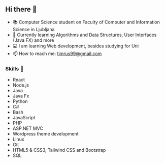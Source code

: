 ## Hi there 👋
- 📚 Computer Science student on Faculty of Computer and Information Science in Ljubljana
- 🌱 Currently learning Algorithms and Data Structures, User Interfaces (Java FX) and more
- 💻 I am learning Web development, besides studying for Uni
- 📫 How to reach me: timrus99@gmail.com

### Skills 🚀
- React
- Node.js
- Java
- Java Fx
- Python
- C#
- Bash
- JavaScript
- PHP
- ASP.NET MVC
- Wordpress theme development
- Linux
- Git
- HTML5 & CSS3, Tailwind CSS and Bootstrap
- SQL



<!--
**tGitm/tGitm** is a ✨ _special_ ✨ repository because its `README.md` (this file) appears on your GitHub profile.

Here are some ideas to get you started:

- 🔭 I’m currently working on ...
- 🌱 I’m currently learning ...
- 👯 I’m looking to collaborate on ...
- 🤔 I’m looking for help with ...
- 💬 Ask me about ...
- 📫 How to reach me: ...
- 😄 Pronouns: ...
- ⚡ Fun fact: ...
-->
